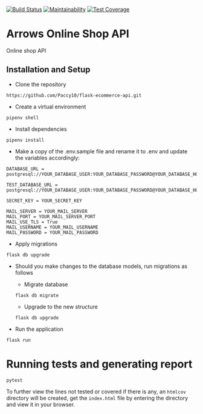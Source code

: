 [![Build Status](https://travis-ci.org/Paccy10/flask-ecommerce-api.svg?branch=master)](https://travis-ci.org/Paccy10/flask-ecommerce-api) [![Maintainability](https://api.codeclimate.com/v1/badges/df74b7e8f3bf97178a0f/maintainability)](https://codeclimate.com/github/Paccy10/flask-ecommerce-api/maintainability) [![Test Coverage](https://api.codeclimate.com/v1/badges/df74b7e8f3bf97178a0f/test_coverage)](https://codeclimate.com/github/Paccy10/flask-ecommerce-api/test_coverage)

# Arrows Online Shop API

Online shop API

## Installation and Setup

- Clone the repository

```
https://github.com/Paccy10/flask-ecommerce-api.git
```

- Create a virtual environment

```
pipenv shell
```

- Install dependencies

```
pipenv install
```

- Make a copy of the .env.sample file and rename it to .env and update the variables accordingly:

```
DATABASE_URL = postgresql://YOUR_DATABASE_USER:YOUR_DATABASE_PASSWORD@YOUR_DATABASE_HOST/YOUR_DATABASE_NAME

TEST_DATABASE_URL = postgresql://YOUR_DATABASE_USER:YOUR_DATABASE_PASSWORD@YOUR_DATABASE_HOST/YOUR_TEST_DATABASE_NAME

SECRET_KEY = YOUR_SECRET_KEY

MAIL_SERVER = YOUR_MAIL_SERVER
MAIL_PORT = YOUR_MAIL_SERVER_PORT
MAIL_USE_TLS = True
MAIL_USERNAME = YOUR_MAIL_USERNAME
MAIL_PASSWORD = YOUR_MAIL_PASSWORD
```

- Apply migrations

```
flask db upgrade
```

- Should you make changes to the database models, run migrations as follows

  - Migrate database

  ```
  flask db migrate
  ```

  - Upgrade to the new structure

  ```
  flask db upgrade
  ```

- Run the application

```
flask run
```

# Running tests and generating report

```
pytest
```

To further view the lines not tested or covered if there is any, an `htmlcov` directory will be created, get the `index.html` file by entering the directory and view it in your browser.
